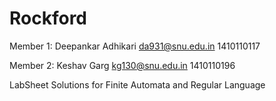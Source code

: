 # Rockford
Member 1: Deepankar Adhikari
          da931@snu.edu.in
          1410110117
          
Member 2: Keshav Garg
          kg130@snu.edu.in
          1410110196

LabSheet Solutions for Finite Automata and Regular Language
